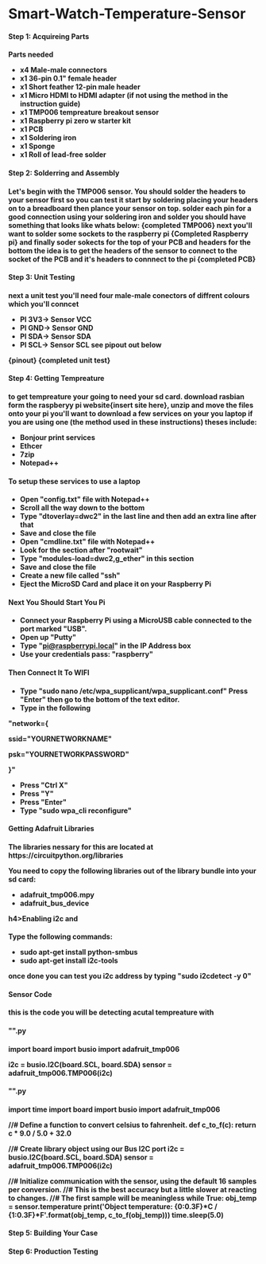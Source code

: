 # Smart-Watch-Temperature-Sensor



<h4><b>Step 1: Acquireing Parts<b><h4>
  
  Parts needed 
  - x4 Male-male connectors
  - x1 36-pin 0.1" female header
  - x1 Short feather 12-pin male header
  - x1 Micro HDMI to HDMI adapter (if not using the method in the instruction guide) 
  - x1 TMP006 tempreature breakout sensor
  - x1 Raspberry pi zero w starter kit
  - x1 PCB
  - x1 Soldering iron 
  - x1 Sponge 
  - x1 Roll of lead-free solder

<h4><b>Step 2: Solderring and Assembly<b><h4>
  
Let's begin with the TMP006 sensor. You should solder the headers to your sensor first so you can test it start by soldering placing your  headers on to a breadboard then plance your sensor on top. solder each pin for a good connection using your soldering iron and solder 
you should have something that looks like whats below:
{completed TMP006}
next you'll want to solder some sockets to the raspberry pi 
{Completed Raspberry pi}
and finally soder sokects for the top of your PCB and headers for the bottom the idea is to get the headers of the sensor to connect to the socket of the PCB and it's headers to connnect to the pi
{completed PCB}
<h4><b>Step 3: Unit Testing<b><h4>
  
next a unit test you'll need four male-male conectors of diffrent colours which you'll conncet 
- PI 3V3-> Sensor VCC
- PI GND-> Sensor GND
- PI SDA-> Sensor SDA
- PI SCL-> Sensor SCL
see pipout out below  

{pinout}
{completed unit test}
<h4><b>Step 4: Getting Tempreature <b><h4>
  
to get tempreature your going to need your sd card. download rasbian form the raspberyy pi website{insert site here}, unzip and move the files onto your pi you'll want to download a few services on your you laptop if you are using one (the method used in these instructions) theses include: 
- Bonjour print services
- Ethcer 
- 7zip
- Notepad++

<h4>To setup these services to use a laptop<h4>

- Open "config.txt" file with Notepad++
- Scroll all the way down to the bottom
- Type "dtoverlay=dwc2" in the last line and then add an extra line after that
- Save and close the file
- Open "cmdline.txt" file with Notepad++
- Look for the section after "rootwait"
- Type "modules-load=dwc2,g_ether" in this section
- Save and close the file
- Create a new file called "ssh"
- Eject the MicroSD Card and place it on your Raspberry Pi


<h4>Next You Should Start You Pi<h4> 

- Connect your Raspberry Pi using a MicroUSB cable connected to the port marked "USB".
- Open up "Putty"
- Type "pi@raspberrypi.local" in the IP Address box
- Use your credentials pass: "raspberry"


<h4>Then Connect It To WIFI<h4>

- Type "sudo nano /etc/wpa_supplicant/wpa_supplicant.conf" Press "Enter" then go to the bottom of the text editor.
- Type in the following 

"network={

ssid="YOURNETWORKNAME"

psk="YOURNETWORKPASSWORD"

}"

- Press "Ctrl X"
- Press "Y"
- Press "Enter"
- Type "sudo wpa_cli reconfigure"

<h4>Getting Adafruit Libraries <h4>
The libraries nessary for this are located at https://circuitpython.org/libraries

You need to copy the following libraries out of the library bundle into your sd card:

- adafruit_tmp006.mpy
- adafruit_bus_device

h4>Enabling i2c and <h4>
  
  Type the following commands: 

- sudo apt-get install python-smbus
- sudo apt-get install i2c-tools

once done you can test you i2c address by typing "sudo i2cdetect -y 0"

<h4>Sensor Code<h4>
  this is the code you will be detecting acutal tempreature with 
  
<h4>"".py<h4>
import board
import busio
import adafruit_tmp006
 
i2c = busio.I2C(board.SCL, board.SDA)
sensor = adafruit_tmp006.TMP006(i2c) 

<h4>"".py<h4>
import time
import board
import busio
import adafruit_tmp006
 
//# Define a function to convert celsius to fahrenheit.
def c_to_f(c):
    return c * 9.0 / 5.0 + 32.0
 
//# Create library object using our Bus I2C port
i2c = busio.I2C(board.SCL, board.SDA)
sensor = adafruit_tmp006.TMP006(i2c)
 
//# Initialize communication with the sensor, using the default 16 samples per conversion.
//# This is the best accuracy but a little slower at reacting to changes.
//# The first sample will be meaningless
while True:
    obj_temp = sensor.temperature
    print('Object temperature: {0:0.3F}*C / {1:0.3F}*F'.format(obj_temp, c_to_f(obj_temp)))
    time.sleep(5.0)    
    
<h4><b>Step 5: Building Your Case<b><h4> 
<h4><b>Step 6: Production Testing <b><h4>  
